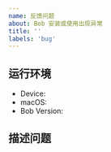 ```yaml
---
name: 反馈问题
about: Bob 安装或使用出现异常
title: ''
labels: 'bug'
---
```


<!--
⚠️ 反馈前请确保已阅读
⚠️ 反馈前请确保已阅读
⚠️ 反馈前请确保已阅读

1. 请确保你已经认真阅读了使用教程（https://bobtranslate.com/guide），可能你的问题不是「问题」。
2. 请查看常见问题列表（https://bobtranslate.com/faq）里面是否有你的问题。
3. 请在 issues 页面搜索你的问题，可能已被解决。
4. 如果仍旧有问题，请填写模板描述问题，以便大家理解、定位和解决问题。
-->

<!-- 这是隐藏的信息 -->
<!-- 👆👆👆这样括起来的信息将被隐藏，填写时注意不要写在里面。 -->
<!-- 点击编辑器上方的 preview 可预览你填写的效果 -->

## 运行环境
* Device: <!--e.g. MacBook Pro (Retina, 15-inch, Mid 2015)-->
* macOS: <!--e.g. 10.15.3-->
* Bob Version: <!--e.g. 0.3.0-->

## 描述问题
<!--请简洁清晰地描述问题，如果涉及 UI，希望能够提供截图-->
